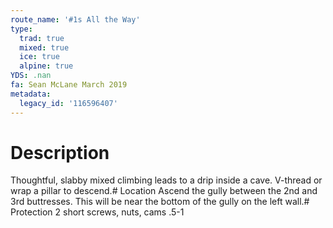 ```yaml
---
route_name: '#1s All the Way'
type:
  trad: true
  mixed: true
  ice: true
  alpine: true
YDS: .nan
fa: Sean McLane March 2019
metadata:
  legacy_id: '116596407'
---
```

# Description
Thoughtful, slabby mixed climbing leads to a drip inside a cave. V-thread or wrap a pillar to descend.# Location
Ascend the gully between the 2nd and 3rd buttresses. This will be near the bottom of the gully on the left wall.# Protection
2 short screws, nuts, cams .5-1